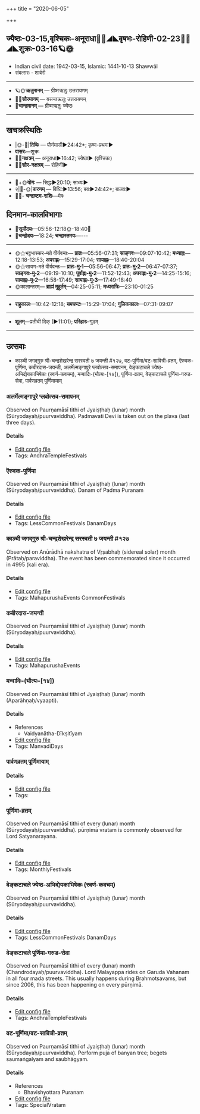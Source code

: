 +++
title = "2020-06-05"

+++
## ज्यैष्ठः-03-15,वृश्चिकः-अनूराधा🌛🌌◢◣वृषभः-रोहिणी-02-23🌌🌞◢◣शुक्रः-03-16🪐🌞
- Indian civil date: 1942-03-15, Islamic: 1441-10-13 Shawwāl
- संवत्सरः - शार्वरी
___________________
- 🪐🌞**ऋतुमानम्** — ग्रीष्मऋतुः उत्तरायणम्
- 🌌🌞**सौरमानम्** — वसन्तऋतुः उत्तरायणम्
- 🌛**चान्द्रमानम्** — ग्रीष्मऋतुः ज्यैष्ठः
___________________


## खचक्रस्थितिः
- |🌞-🌛|**तिथिः** — पौर्णमासी►24:42*; कृष्ण-प्रथमा►  
- **वासरः**—शुक्रः  
- 🌌🌛**नक्षत्रम्** — अनूराधा►16:42; ज्येष्ठा► (वृश्चिकः)  
- 🌌🌞**सौर-नक्षत्रम्** — रोहिणी►  
___________________
- 🌛+🌞**योगः** — सिद्धः►20:10; साध्यः►  
- २|🌛-🌞|**करणम्** — विष्टिः►13:56; बवः►24:42*; बालवः►  
- 🌌🌛- **चन्द्राष्टम-राशिः**—मेषः  


## दिनमान-कालविभागाः
- 🌅**सूर्योदयः**—05:56-12:18🌞️-18:40🌇  
- 🌛**चन्द्रोदयः**—18:24; **चन्द्रास्तमयः**—---  
___________________
- 🌞⚝भट्टभास्कर-मते वीर्यवन्तः— **प्रातः**—05:56-07:31; **साङ्गवः**—09:07-10:42; **मध्याह्नः**—12:18-13:53; **अपराह्णः**—15:29-17:04; **सायाह्नः**—18:40-20:04  
- 🌞⚝सायण-मते वीर्यवन्तः— **प्रातः-मु॰1**—05:56-06:47; **प्रातः-मु॰2**—06:47-07:37; **साङ्गवः-मु॰2**—09:19-10:10; **पूर्वाह्णः-मु॰2**—11:52-12:43; **अपराह्णः-मु॰2**—14:25-15:16; **सायाह्णः-मु॰2**—16:58-17:49; **सायाह्णः-मु॰3**—17:49-18:40  
- 🌞कालान्तरम्— **ब्राह्मं मुहूर्तम्**—04:25-05:11; **मध्यरात्रिः**—23:10-01:25  
___________________
- **राहुकालः**—10:42-12:18; **यमघण्टः**—15:29-17:04; **गुलिककालः**—07:31-09:07  
___________________
- **शूलम्**—प्रतीची दिक् (►11:01); **परिहारः**–गुडम्  
___________________

## उत्सवाः
- काञ्ची जगद्गुरु श्री-चन्द्रशेखरेन्द्र सरस्वती ७ जयन्ती #१२७, वट-पूर्णिमा/वट-सावित्री-व्रतम्, ऎरुवक-पूर्णिमा, कबीरदास-जयन्ती, अलर्मेल्मङ्गापुरे प्लवोत्सव-समापनम्, वेङ्कटाचले ज्येष्ठ-अभिद्येयकाभिषेकः (स्वर्ण-कवचम्), मन्वादिः-(भौत्यः-[१४]), पूर्णिमा-व्रतम्, वेङ्कटाचले पूर्णिमा-गरुड-सेवा, पार्वणव्रतम् पूर्णिमायाम्
### अलर्मेल्मङ्गापुरे प्लवोत्सव-समापनम्

Observed on Paurṇamāsī tithi of Jyaiṣṭhaḥ (lunar) month (Sūryodayaḥ/puurvaviddha). Padmavati Devi is taken out on the plava (last three days).

#### Details
- [Edit config file](https://github.com/jyotisham/adyatithi/tree/master/temples/Andhra/lunar_month/tithi/03/15/alarmElmaGgApurE%20plavOtsava-samApanam.toml)
- Tags: AndhraTempleFestivals


### ऎरुवक-पूर्णिमा

Observed on Paurṇamāsī tithi of Jyaiṣṭhaḥ (lunar) month (Sūryodayaḥ/puurvaviddha). Danam of Padma Puranam

#### Details
- [Edit config file](https://github.com/jyotisham/adyatithi/tree/master/general/lunar_month/tithi/03/15/eruvaka-pUrNimA.toml)
- Tags: LessCommonFestivals DanamDays


### काञ्ची जगद्गुरु श्री-चन्द्रशेखरेन्द्र सरस्वती ७ जयन्ती #१२७

Observed on Anūrādhā nakshatra of Vṛṣabhaḥ (sidereal solar) month (Prātaḥ/paraviddha). The event has been commemorated since it occurred in 4995 (kali era).  


#### Details
- [Edit config file](https://github.com/jyotisham/adyatithi/tree/master/mahApuruSha/kAnchI-maTha/sidereal_solar_month/nakshatra/02/17/kAJcI%20jagadguru%20zrI~candrazEkharEndra%20sarasvatI%207%20jayantI.toml)
- Tags: MahapurushaEvents CommonFestivals


### कबीरदास-जयन्ती

Observed on Paurṇamāsī tithi of Jyaiṣṭhaḥ (lunar) month (Sūryodayaḥ/puurvaviddha). 

#### Details
- [Edit config file](https://github.com/jyotisham/adyatithi/tree/master/mahApuruSha/sangIta-kRt/lunar_month/tithi/03/15/kabIradAsa~jayantI.toml)
- Tags: MahapurushaEvents


### मन्वादिः-(भौत्यः-[१४])

Observed on Paurṇamāsī tithi of Jyaiṣṭhaḥ (lunar) month (Aparāhṇaḥ/vyaapti). 

#### Details
- References
  - Vaidyanātha-Dīkṣitīyam
- [Edit config file](https://github.com/jyotisham/adyatithi/tree/master/time_focus/yugAdiH/lunar_month/tithi/03/15/manvAdiH~%28bhautyaH~%5B14%5D%29.toml)
- Tags: ManvadiDays


### पार्वणव्रतम् पूर्णिमायाम्



#### Details
- [Edit config file](https://github.com/jyotisham/adyatithi/tree/master/gRhya/general/relative_event/sthAlIpAkaH_16/offset__-1/pArvaNa-vratam_15.toml)
- Tags: 


### पूर्णिमा-व्रतम्

Observed on Paurṇamāsī tithi of every (lunar) month (Sūryodayaḥ/puurvaviddha). pūrṇimā vratam is commonly observed for Lord Satyanarayana.

#### Details
- [Edit config file](https://github.com/jyotisham/adyatithi/tree/master/devatA/vaiShNava/lunar_month/tithi/00/15/pUrNimA~vratam.toml)
- Tags: MonthlyFestivals


### वेङ्कटाचले ज्येष्ठ-अभिद्येयकाभिषेकः (स्वर्ण-कवचम्)

Observed on Paurṇamāsī tithi of Jyaiṣṭhaḥ (lunar) month (Sūryodayaḥ/puurvaviddha). 

#### Details
- [Edit config file](https://github.com/jyotisham/adyatithi/tree/master/temples/venkaTAchala/lunar_month/tithi/03/15/vEGkaTAcalE%20jyESTha-abhidyEyakAbhiSEkaH%20%28svarNa-kavacam%29.toml)
- Tags: LessCommonFestivals DanamDays


### वेङ्कटाचले पूर्णिमा-गरुड-सेवा

Observed on Paurṇamāsī tithi of every (lunar) month (Chandrodayaḥ/puurvaviddha). Lord Malayappa rides on Garuda Vahanam in all four mada streets. This usually happens during Brahmotsavams, but since 2006, this has been happening on every pūrṇimā.

#### Details
- [Edit config file](https://github.com/jyotisham/adyatithi/tree/master/temples/venkaTAchala/lunar_month/tithi/00/15/vEGkaTAcalE%20pUrNimA~garuDa-sEvA.toml)
- Tags: AndhraTempleFestivals


### वट-पूर्णिमा/वट-सावित्री-व्रतम्

Observed on Paurṇamāsī tithi of Jyaiṣṭhaḥ (lunar) month (Sūryodayaḥ/puurvaviddha). Perform puja of banyan tree; begets saumaṅgalyam and saubhāgyam.

#### Details
- References
  - Bhavishyottara Puranam
- [Edit config file](https://github.com/jyotisham/adyatithi/tree/master/devatA/misc-flora/lunar_month/tithi/03/15/vaTa-pUrNimA%20or%20vaTa-sAvitrI-vratam.toml)
- Tags: SpecialVratam


